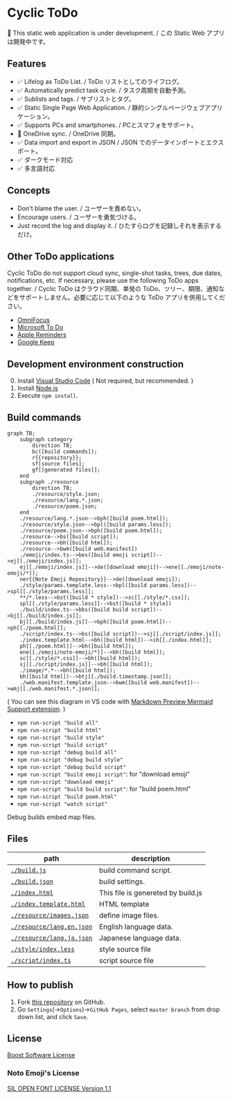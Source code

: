 # Cyclic ToDo

🚧 This static web application is under development. / この Static Web アプリは開発中です。

## Features

- ✅️ Lifelog as ToDo List. / ToDo リストとしてのライフログ。
- ✅️ Automatically predict task cycle. / タスク周期を自動予測。
- ✅️ Sublists and tags. / サブリストとタグ。
- ✅️ Static Single Page Web Application. / 静的シングルページウェブアプリケーション。
- ✅️ Supports PCs and smartphones. / PCとスマフォをサポート。
- 🚫 OneDrive sync. / OneDrive 同期。
- ✅️ Data import and export in JSON / JSON でのデータインポートとエクスポート。
- ✅️ ダークモード対応
- ✅️ 多言語対応

## Concepts

- Don't blame the user. / ユーザーを責めない。
- Encourage users. / ユーザーを勇気づける。
- Just record the log and display it. / ひたすらログを記録しそれを表示するだけ。

## Other ToDo applications

Cyclic ToDo do not support cloud sync, single-shot tasks, trees, due dates, notifications, etc. If necessary, please use the following ToDo apps together. / Cyclic ToDo はクラウド同期、単発の ToDo、ツリー、期限、通知などをサポートしません。必要に応じて以下のような ToDo アプリを併用してください。

- [OmniFocus](https://web.omnifocus.com/)
- [Microsoft To Do](https://to-do.live.com/)
- [Apple Reminders](https://www.icloud.com/reminders)
- [Google Keep](https://keep.google.com/)

## Development environment construction

0. Install [Visual Studio Code](https://code.visualstudio.com/) ( Not required, but recommended. )
1. Install [Node.js](https://nodejs.org/ja/)
2. Execute `npm install`.

## Build commands

```mermaid
graph TB;
    subgraph category
        direction TB;
        bc([build commands]);
        r{{repository}};
        sf[source files];
        gf[[generated files]];
    end
    subgraph ./resource
        direction TB;
        ./resource/style.json;
        ./resource/lang.*.json;
        ./resource/poem.json;
    end
    ./resource/lang.*.json-->bph([build poem.html]);
    ./resource/style.json-->bpl([build params.less]);
    ./resource/poem.json-->bph([build poem.html]);
    ./resource-->bs([build script]);
    ./resource-->bh([build html]);
    ./resource-->bwm([build web.manifest])
    ./emoji/index.ts-->bes([build emoji script])-->ej[[./emoji/index.js]];
    ej[[./emoji/index.js]]-->de([download emoji])-->ene[[./emoji/note-emoji/*]];
    ner{{Note Emoji Repository}}-->de([download emoji]);
    ./style/params.template.less-->bpl([build params.less])-->spl[[./style/params.less]];
    **/*.less-->bst([build * style])-->sc[[./style/*.css]];
    spl[[./style/params.less]]-->bst([build * style])
    ./build/index.ts-->bbs([build build script])-->bj[[./build/index.js]];
    bj[[./build/index.js]]-->bph([build poem.html])-->ph[[./poem.html]];
    ./script/index.ts-->bs([build script])-->sj[[./script/index.js]];
    ./index.template.html-->bh([build html])-->ih[[./index.html]];
    ph[[./poem.html]]-->bh([build html]);
    ene[[./emoji/note-emoji/*]]-->bh([build html]);
    sc[[./style/*.css]]-->bh([build html]);
    sj[[./script/index.js]]-->bh([build html]);
    ./image/*.*-->bh([build html]);
    bh([build html])-->btj[[./build.timestamp.json]];
    ./web.manifest.template.json-->bwm([build web.manifest])-->wmj[[./web.manifest.*.json]];
```
( You can see this diagram in VS code with [Markdown Preview Mermaid Support extension](https://marketplace.visualstudio.com/items?itemName=bierner.markdown-mermaid). )

- `npm run-script "build all"`
- `npm run-script "build html"`
- `npm run-script "build style"`
- `npm run-script "build script"`
- `npm run-script "debug build all"`
- `npm run-script "debug build style"`
- `npm run-script "debug build script"`
- `npm run-script "build emoji script"`: for "download emoji"
- `npm run-script "download emoji"`
- `npm run-script "build build script"`: for "build poem.html"
- `npm run-script "build poem.html"`
- `npm run-script "watch script"`

Debug builds embed map files.

## Files

|path|description|
|---|---|
|[`./build.js`](./build.js)|build command script.|
|[`./build.json`](./build.json)|build settings.|
|[`./index.html`](./index.html)|This file is genereted by build.js|
|[`./index.template.html`](./index.template.html)|HTML template|
|[`./resource/images.json`](./resource/images.json)|define image files.|
|[`./resource/lang.en.json`](./resource/lang.en.json)|English language data.|
|[`./resource/lang.ja.json`](./resource/lang.ja.json)|Japanese language data.|
|[`./style/index.less`](./style/index.less)|style source file|
|[`./script/index.ts`](./script/index.ts)|script source file|

## How to publish

1. Fork [this repository](https://github.com/wraith13/cyclic-todo/) on GitHub.
2. Go `Settings`(→`Options`)→`GitHub Pages`, select `master branch` from drop down list, and click `Save`.

## License

[Boost Software License](./LICENSE_1_0.txt)

### Noto Emoji's License

[SIL OPEN FONT LICENSE Version 1.1](./emoji/noto-emoji/LICENSE)
